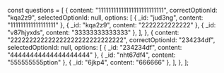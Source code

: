 const questions = [
  {
    content: "11111111111111111111111111",
    correctOptionId: "kqa2z9",
    selectedOptionId: null,
    options: [
      { _id: "jud3ng", content: "111111111111111111" },
      { _id: "kqa2z9", content: "2222222222222" },
      { _id: "v87hjyxds", content: "33333333333333" },
    ],
  },
  {
    content: "222222222222222222222222222222",
    correctOptionId: "234234df",
    selectedOptionId: null,
    options: [
      { _id: "234234df", content: "44444444444444444444" },
      { _id: "nht67df4", content: "555555555ption" },
      { _id: "6jkp4", content: "666666" },
    ],
  },
];
